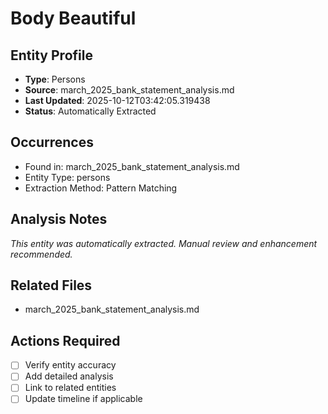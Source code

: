 # Body Beautiful

## Entity Profile
- **Type**: Persons
- **Source**: march_2025_bank_statement_analysis.md
- **Last Updated**: 2025-10-12T03:42:05.319438
- **Status**: Automatically Extracted

## Occurrences
- Found in: march_2025_bank_statement_analysis.md
- Entity Type: persons
- Extraction Method: Pattern Matching

## Analysis Notes
*This entity was automatically extracted. Manual review and enhancement recommended.*

## Related Files
- march_2025_bank_statement_analysis.md

## Actions Required
- [ ] Verify entity accuracy
- [ ] Add detailed analysis
- [ ] Link to related entities
- [ ] Update timeline if applicable
